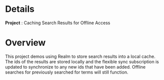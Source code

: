 # Details

**Project** : Caching Search Results for Offline Access

# Overview
This project demos using Realm to store search results into a local cache.  The ids of the results are stored locally and the flexible sync subscription is updated to synchronize to any new ids that have been added.  Offline searches for previously searched for terms will still function.
